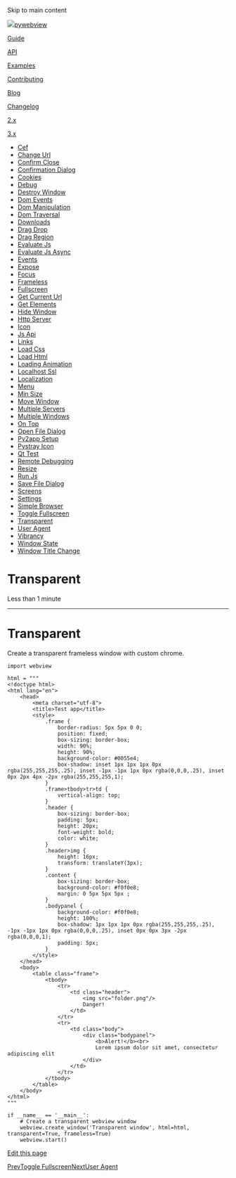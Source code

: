 Skip to main content

[![](..\\..\\..\\logo-no-text.png)pywebview](/)

[Guide](/guide/)

[API](/api/)

[Examples](/examples/)

[Contributing](/contributing/)

[Blog](/blog/)

[Changelog](/changelog)

[2.x](https://pywebview.flowrl.com/2.4)

[3.x](https://pywebview.flowrl.com/3.7)

[](https://github.com/r0x0r/pywebview)

  * [Cef](/examples/cef)
  * [Change Url](/examples/change_url)
  * [Confirm Close](/examples/confirm_close)
  * [Confirmation Dialog](/examples/confirmation_dialog)
  * [Cookies](/examples/cookies)
  * [Debug](/examples/debug)
  * [Destroy Window](/examples/destroy_window)
  * [Dom Events](/examples/dom_events)
  * [Dom Manipulation](/examples/dom_manipulation)
  * [Dom Traversal](/examples/dom_traversal)
  * [Downloads](/examples/downloads)
  * [Drag Drop](/examples/drag_drop)
  * [Drag Region](/examples/drag_region)
  * [Evaluate Js](/examples/evaluate_js)
  * [Evaluate Js Async](/examples/evaluate_js_async)
  * [Events](/examples/events)
  * [Expose](/examples/expose)
  * [Focus](/examples/focus)
  * [Frameless](/examples/frameless)
  * [Fullscreen](/examples/fullscreen)
  * [Get Current Url](/examples/get_current_url)
  * [Get Elements](/examples/get_elements)
  * [Hide Window](/examples/hide_window)
  * [Http Server](/examples/http_server)
  * [Icon](/examples/icon)
  * [Js Api](/examples/js_api)
  * [Links](/examples/links)
  * [Load Css](/examples/load_css)
  * [Load Html](/examples/load_html)
  * [Loading Animation](/examples/loading_animation)
  * [Localhost Ssl](/examples/localhost_ssl)
  * [Localization](/examples/localization)
  * [Menu](/examples/menu)
  * [Min Size](/examples/min_size)
  * [Move Window](/examples/move_window)
  * [Multiple Servers](/examples/multiple_servers)
  * [Multiple Windows](/examples/multiple_windows)
  * [On Top](/examples/on_top)
  * [Open File Dialog](/examples/open_file_dialog)
  * [Py2app Setup](/examples/py2app_setup)
  * [Pystray Icon](/examples/pystray_icon)
  * [Qt Test](/examples/qt_test)
  * [Remote Debugging](/examples/remote_debugging)
  * [Resize](/examples/resize)
  * [Run Js](/examples/run_js)
  * [Save File Dialog](/examples/save_file_dialog)
  * [Screens](/examples/screens)
  * [Settings](/examples/settings)
  * [Simple Browser](/examples/simple_browser)
  * [Toggle Fullscreen](/examples/toggle_fullscreen)
  * [Transparent](/examples/transparent)
  * [User Agent](/examples/user_agent)
  * [Vibrancy](/examples/vibrancy)
  * [Window State](/examples/window_state)
  * [Window Title Change](/examples/window_title_change)



# Transparent

Less than 1 minute

* * *

# Transparent

Create a transparent frameless window with custom chrome.
    
    
    import webview
    
    html = """
    <!doctype html>
    <html lang="en">
    	<head>
    		<meta charset="utf-8">
            <title>Test app</title>
            <style>
                .frame {
                    border-radius: 5px 5px 0 0;
                    position: fixed;
                    box-sizing: border-box;
                    width: 90%;
                    height: 90%;
                    background-color: #0055e4;
                    box-shadow: inset 1px 1px 1px 0px rgba(255,255,255,.25), inset -1px -1px 1px 0px rgba(0,0,0,.25), inset 0px 2px 4px -2px rgba(255,255,255,1);
                }
                .frame>tbody>tr>td {
                    vertical-align: top;
                }
                .header {
                    box-sizing: border-box;
                    padding: 5px;
                    height: 20px;
                    font-weight: bold;
                    color: white;
                }
                .header>img {
                    height: 16px;
                    transform: translateY(3px);
                }
                .content {
                    box-sizing: border-box;
                    background-color: #f0f0e8;
                    margin: 0 5px 5px 5px ;
                }
                .bodypanel {
                    background-color: #f0f0e8;
                    height: 100%;
                    box-shadow: 1px 1px 1px 0px rgba(255,255,255,.25), -1px -1px 1px 0px rgba(0,0,0,.25), inset 0px 0px 3px -2px rgba(0,0,0,1);
                    padding: 5px;
                }
            </style>
    	</head>
    	<body>
            <table class="frame">
                <tbody>
                    <tr>
                        <td class="header">
                            <img src="folder.png"/>
                            Danger!
                        </td>
                    </tr>
                    <tr>
                        <td class="body">
                            <div class="bodypanel">
                                <b>Alert!</b><br>
                                Lorem ipsum dolor sit amet, consectetur adipiscing elit
                            </div>
                        </td>
                    </tr>
                </tbody>
            </table>
    	</body>
    </html>
    """
    
    if __name__ == '__main__':
        # Create a transparent webview window
        webview.create_window('Transparent window', html=html, transparent=True, frameless=True)
        webview.start()

[Edit this page](https://github.com/r0x0r/pywebview/edit/docs/docs/examples/transparent.md)

[PrevToggle Fullscreen](/examples/toggle_fullscreen)[NextUser Agent](/examples/user_agent)
